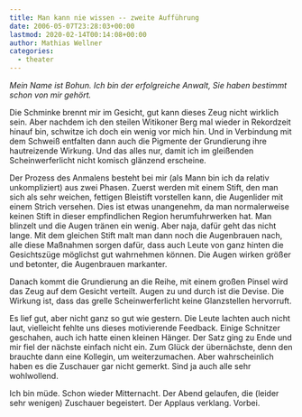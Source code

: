 ```yaml
---
title: Man kann nie wissen -- zweite Aufführung
date: 2006-05-07T23:28:03+00:00
lastmod: 2020-02-14T00:14:08+00:00
author: Mathias Wellner
categories:
  - theater
---
```

_Mein Name ist Bohun. Ich bin der erfolgreiche Anwalt, Sie haben bestimmt schon von mir gehört._

Die Schminke brennt mir im Gesicht, gut kann dieses Zeug nicht wirklich sein. Aber nachdem ich den steilen Witikoner Berg mal wieder in Rekordzeit hinauf bin, schwitze ich doch ein wenig vor mich hin. Und in Verbindung mit dem Schweiß entfalten dann auch die Pigmente der Grundierung ihre hautreizende Wirkung. Und das alles nur, damit ich im gleißenden Scheinwerferlicht nicht komisch glänzend erscheine.

Der Prozess des Anmalens besteht bei mir (als Mann bin ich da relativ unkompliziert) aus zwei Phasen. Zuerst werden mit einem Stift, den man sich als sehr weichen, fettigen Bleistift vorstellen kann, die Augenlider mit einem Strich versehen. Dies ist etwas unangenehm, da man normalerweise keinen Stift in dieser empfindlichen Region herumfuhrwerken hat. Man blinzelt und die Augen tränen ein wenig. Aber naja, dafür geht das nicht lange. Mit dem gleichen Stift malt man dann noch die Augenbrauen nach, alle diese Maßnahmen sorgen dafür, dass auch Leute von ganz hinten die Gesichtszüge möglichst gut wahrnehmen können. Die Augen wirken größer und betonter, die Augenbrauen markanter.

Danach kommt die Grundierung an die Reihe, mit einem großen Pinsel wird das Zeug auf dem Gesicht verteilt. Augen zu und durch ist die Devise. Die Wirkung ist, dass das grelle Scheinwerferlicht keine Glanzstellen hervorruft.

Es lief gut, aber nicht ganz so gut wie gestern. Die Leute lachten auch nicht laut, vielleicht fehlte uns dieses motivierende Feedback. Einige Schnitzer geschahen, auch ich hatte einen kleinen Hänger. Der Satz ging zu Ende und mir fiel der nächste einfach nicht ein. Zum Glück der übernächste, denn den brauchte dann eine Kollegin, um weiterzumachen. Aber wahrscheinlich haben es die Zuschauer gar nicht gemerkt. Sind ja auch alle sehr wohlwollend.

Ich bin müde. Schon wieder Mitternacht. Der Abend gelaufen, die (leider sehr wenigen) Zuschauer begeistert. Der Applaus verklang. Vorbei.